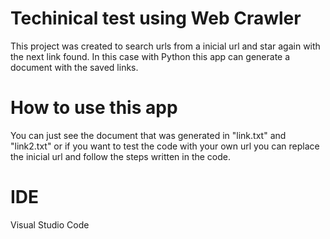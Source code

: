 # Techinical test using Web Crawler

This project was created to search urls from a inicial url and star again with the next link found. In this case with Python this app can generate a document
with the saved links.


# How to use this app

You can just see the document that was generated in "link.txt" and "link2.txt" or if you want to test the code with your own url you can replace the inicial
url and follow the steps written in the code.

# IDE

Visual Studio Code
